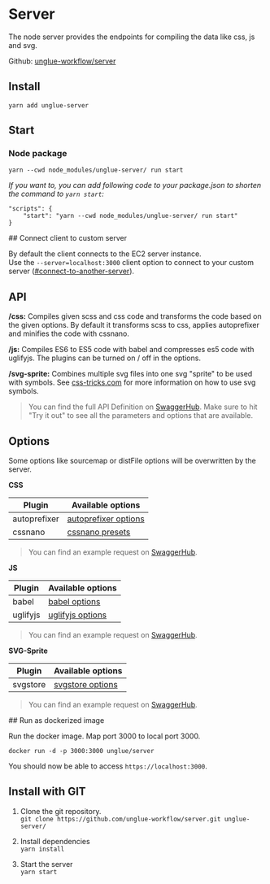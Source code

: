 # Server

The node server provides the endpoints for compiling the data like css, js and svg.

Github: [unglue-workflow/server](https://github.com/unglue-workflow/server)

## Install

`yarn add unglue-server`

## Start

### Node package

`yarn --cwd node_modules/unglue-server/ run start`

*If you want to, you can add following code to your package.json to shorten the command to `yarn start`:*

```
"scripts": {
    "start": "yarn --cwd node_modules/unglue-server/ run start"
}
```

## Connect client to custom server

By default the client connects to the EC2 server instance.  
Use the `--server=localhost:3000` client option to connect to your custom server ([#connect-to-another-server](https://unglue-docs.readthedocs.io/en/latest/client/#connect-to-another-server)).

## API

**/css:** Compiles given scss and css code and transforms the code based on the given options. By default it transforms scss to css, applies autoprefixer and minifies the code with cssnano.

**/js:** Compiles ES6 to ES5 code with babel and compresses es5 code with uglifyjs. The plugins can be turned on / off in the options.

**/svg-sprite:** Combines multiple svg files into one svg "sprite" to be used with symbols. See [css-tricks.com](https://css-tricks.com/svg-symbol-good-choice-icons/#article-header-id-1) for more information on how to use svg symbols.

> You can find the full API Definition on [SwaggerHub](https://app.swaggerhub.com/apis-docs/TheMaaarc/Unglue/1.1.1). Make sure to hit "Try it out" to see all the parameters and options that are available.

## Options

Some options like sourcemap or distFile options will be overwritten by the server.

**CSS**

| Plugin | Available options |
|---|---|
| autoprefixer | [autoprefixer options](https://github.com/postcss/autoprefixer#options) |
| cssnano | [cssnano presets](https://cssnano.co/guides/presets) |

> You can find an example request on [SwaggerHub](https://app.swaggerhub.com/apis-docs/TheMaaarc/Unglue/1.1.1#/API%20Calls/get_css).

**JS**

| Plugin | Available options |
|---|---|
| babel | [babel options](https://babeljs.io/docs/en/options) |
| uglifyjs | [uglifyjs options](https://github.com/mishoo/UglifyJS2#minify-options) |

> You can find an example request on [SwaggerHub](https://app.swaggerhub.com/apis-docs/TheMaaarc/Unglue/1.1.1#/API%20Calls/get_js).

**SVG-Sprite**

| Plugin | Available options |
|---|---|
| svgstore | [svgstore options](https://github.com/svgstore/svgstore#options) |

> You can find an example request on [SwaggerHub](https://app.swaggerhub.com/apis-docs/TheMaaarc/Unglue/1.1.1#/API%20Calls/get_svg_sprite).

## Run as dockerized image

Run the docker image. Map port 3000 to local port 3000.

`docker run -d -p 3000:3000 unglue/server`

You should now be able to access `https://localhost:3000`.

## Install with GIT

1. Clone the git repository.  
   `git clone https://github.com/unglue-workflow/server.git unglue-server/`

2. Install dependencies  
   `yarn install`

3. Start the server  
   `yarn start`
